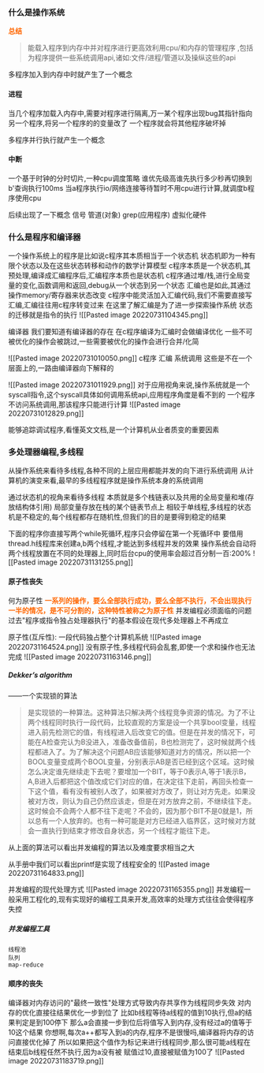 
### 什么是操作系统

<font color=#FF6666* style=" font-weight:bold;">总结</font>
> 能载入程序到内存中并对程序进行更高效利用cpu/和内存的管理程序
> ,包括为程序提供一些系统调用api,诸如:文件/进程/管道以及操纵这些的api


多程序加入到内存中时就产生了一个概念
#### 进程
当几个程序加载入内存中,需要对程序进行隔离,万一某个程序出现bug其指针指向另一个程序,将另一个程序的的变量改了
一个程序就会将其他程序破坏掉

多程序并行执行就产生一个概念
#### 中断
一个基于时钟的分时切片,一种cpu调度策略
谁优先级高谁先执行多少秒再切换到b'查询执行100ms
当a程序执行io/网络连接等待暂时不用cpu进行计算,就调度b程序使用cpu

后续出现了一下概念
信号
管道(对象)
grep(应用程序)
虚拟化硬件


### 什么是程序和编译器
一个操作系统上的程序是比如说c程序其本质相当于一个状态机
状态机即为一种有限个状态以及在这些状态转移和动作的数学计算模型
c程序本质是一个状态机,其预处理,编译成汇编程序后,汇编程序本质也是状态机
c程序通过堆/栈,进行全局变量的变化,函数调用和返回,debug从一个状态到另一个状态
汇编也是如此,其通过操作memory/寄存器来状态改变
c程序中能灵活加入汇编代码,我们不需要直接写汇编,汇编往往用c程序转变过来
在这里了解汇编是为了进一步探索操作系统
状态的迁移就是指令的执行
![[Pasted image 20220731104345.png]]

编译器
我们要知道有编译器的存在
在c程序编译为汇编时会做编译优化
一些不可被优化的操作会被跳过,一些需要被优化的操作会进行合并/化简

![[Pasted image 20220731010050.png]]
c程序
汇编
系统调用
这些是不在一个层面上的,一路由编译器向下解释的


![[Pasted image 20220731011929.png]]
对于应用视角来说,操作系统就是一个syscall指令,这个syscall具体如何调用系统api,应用程序角度是看不到的
一个程序不访问系统调用,那该程序只能进行计算
![[Pasted image 20220731012829.png]]

能够追踪调试程序,看懂英文文档,是一个计算机从业者质变的重要因素



### 多处理器编程,多线程
从操作系统来看待多线程,各种不同的上层应用都能并发的向下进行系统调用
从计算机的演变来看,最早的多线程程序就是操作系统本身的系统调用


通过状态机的视角来看待多线程
本质就是多个栈链表以及共用的全局变量和堆(存放结构体引用)
局部变量存放在栈的某个链表节点上
相较于单线程,多线程的状态机是不稳定的,每个线程都存在随机性,但我们的目的是要得到稳定的结果

下面的程序你直接写两个while死循环,程序只会停留在第一个死循环中
要借用thread.h线程库来创建a,b两个线程,才能达到多线程并发的效果
操作系统会自动将两个线程放置在不同的处理器上,同时后台cpu的使用率会超过百分制一百:200%
![[Pasted image 20220731131255.png]]


#### 原子性丧失
何为原子性
<font color=#FF6666* style=" font-weight:bold;">一系列的操作，要么全部执行成功，要么全部不执行，不会出现执行一半的情况，是不可分割的，这种特性被称之为原子性</font>
并发编程必须面临的问题
过去"程序或指令独占处理器执行"的基本假设在现代多处理器上不再成立

原子性(互斥性): 一段代码独占整个计算机系统
![[Pasted image 20220731164524.png]]
没有原子性,多线程代码会乱套,即使一个求和操作也无法完成
![[Pasted image 20220731163146.png]]

##### Dekker’s algorithm
——一个实现锁的算法
> 是实现锁的一种算法。这种算法只解决两个线程竞争资源的情况。为了不让两个线程同时执行一段代码，比较直观的方案是设一个共享bool变量，线程进入前先检测它的值，有线程进入后改变它的值。但是在并发的情况下，可能在A检查完认为B没进入，准备改备值前，B也检测完了，这时候就两个线程都进入了。为了解决这个问题AB应该能够知道对方的情况，所以把一个BOOL变量变成两个BOOL变量，分别表示AB是否已经到这个区域。这时候怎么决定谁先继续走下去呢？要增加一个BIT，等于0表示A,等于1表示B，A,B进入后都把这个值改成它们对应的值，在决定往下走前，再回头检查一下这个值，看有没有被别人改了，如果被对方改了，则让对方先走。如果没被对方改，则认为自己仍然应该走，但是在对方放弃之前，不继续往下走。这时候会不会两个人都不往下走呢？不会的，因为那个BIT不是0就是1，所以总有一个人放弃的。也有一种可能是对方已经进入临界区，这时候对方就会一直执行到结束才修改自身状态，另一个线程才能往下走。

从上面的算法可以看出并发编程的算法以及难度要求相当之大




从手册中我们可以看出printf是实现了线程安全的
![[Pasted image 20220731164833.png]]

并发编程的现代处理方式
![[Pasted image 20220731165355.png]]
并发编程一般采用工程化的,现有实现好的编程工具来开发,高效率的处理方式往往会使得程序失控
##### 并发编程工具
	线程池
	队列
	map-reduce






#### 顺序的丧失
编译器对内存访问的"最终一致性"处理方式导致内存共享作为线程同步失效
对内存的优化直接往结果优化一步到位了
比如b线程等待a线程的值到10执行,但a的结果判定是到100停下
那么a会直接一步到位后将值写入到内存,没有经过a的值等于10这个结果
你想啊,每次a++都写入到a的内存,程序不是很慢吗,编译器将内存的访问直接优化掉了
所以如果把这个值作为标记来进行线程同步,那么很可能a线程在结束后b线程任然不执行,因为a没有被
赋值过10,直接被赋值为100了
![[Pasted image 20220731183719.png]]